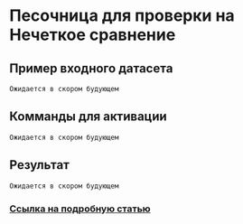 # Песочница для проверки на Нечеткое сравнение

## Пример входного датасета
```
Ожидается в скором будующем
```
## Комманды для активации
```
Ожидается в скором будующем
```
## Результат
```
Ожидается в скором будующем
```

### [Ссылка на подробную статью](https://habr.com/ru/articles/491448/)
